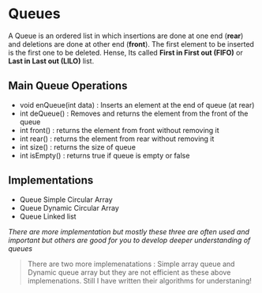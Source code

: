 # Queues

A Queue is an ordered list in which insertions are done at one end (**rear**) and deletions are done at other end (**front**). The first element to be inserted is the first one to be deleted. Hense, Its called **First in First out (FIFO)** or **Last in Last out (LILO)** list.

## Main Queue Operations

- void enQueue(int data) : Inserts an element at the end of queue (at rear)
- int deQueue() : Removes and returns the element from the front of the queue
- int front() : returns the element from front without removing it
- int rear() : returns the element from rear without removing it
- int size() : returns the size of queue
- int isEmpty() : returns true if queue is empty or false

## Implementations

- Queue Simple Circular Array 
- Queue Dynamic Circular Array 
- Queue Linked list

_There are more implementation but mostly these three are often used and important but others are good for you to develop deeper understanding of queues_

> There are two more implemenatations : Simple array queue and Dynamic queue array but they are not efficient as these above implemenations. Still I have written their algorithms for understaning!